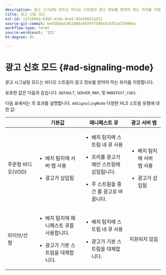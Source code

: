 ```yaml
---
description: 광고 시그널링 모드는 비디오 스트림이 광고 정보를 받아야 하는 위치를 지정합니다.
title: 광고 신호 모드
exl-id: 127c69da-6365-43da-8ce5-83e19022ad11
source-git-commit: be43bbbd1051886c8979ff590a3197b2a7249b6a
workflow-type: tm+mt
source-wordcount: '121'
ht-degree: 0%

---
```


# 광고 신호 모드 {#ad-signaling-mode}

광고 시그널링 모드는 비디오 스트림이 광고 정보를 받아야 하는 위치를 지정합니다.

유효한 값은 다음과 같습니다. `DEFAULT`, `SERVER_MAP`, 및 `MANIFEST_CUES`.

다음 표에서는 의 효과를 설명합니다. `AdSignalingMode` 다양한 HLS 스트림 유형에 대한 값:

<table frame="all" colsep="1" rowsep="1" id="table_AdSignalingMode"> 
 <thead> 
  <tr rowsep="1"> 
   <th colname="1" class="entry"> </th> 
   <th colname="2" class="entry"> 기본값 </th> 
   <th colname="3" class="entry"> 매니페스트 큐 </th> 
   <th colname="4" class="entry"> 광고 서버 맵 </th> 
  </tr> 
 </thead>
 <tbody> 
  <tr rowsep="1"> 
   <td colname="1"> 주문형 비디오(VOD) </td> 
   <td colname="2"> 
    <ul id="ul_E79DA79107364D0D8B46A1859CA75B5C"> 
     <li id="li_B259ED87743F463095071F58DC840E39"> <p>배치 탐지에 서버 맵 사용 </p> </li> 
     <li id="li_8957E4151466467BA6C954E5010E34EA"> <p>광고가 삽입됨 </p> </li> 
    </ul> </td> 
   <td colname="3"> 
    <ul id="ul_D462C76717D94DE09915BDF6E9B3FB68"> 
     <li id="li_FB46108F4AD9457D99D2618ABEF7DBD1"> <p>배치 탐지에 스트림 내 큐 사용 </p> </li> 
     <li id="li_C3F7FBB98F524CEF97D17318C292E9EA"> <p>프리롤 광고가 메인 스트림에 삽입됩니다. </p> </li> 
     <li id="li_A56E1545F84840DFA6D065DA60E98C31"> <p>주 스트림을 중간 롤 광고로 바꿉니다. </p> </li> 
    </ul> </td> 
   <td colname="4"> 
    <ul id="ul_F10192B1B6F745CBB0D4C1A6D52A57B4"> 
     <li id="li_2ADACF71FA5F4A08A00A3399F5593420"> <p>배치 탐지에 서버 맵 사용 </p> </li> 
     <li id="li_1201085B9C554A4BBD471E7EB2E363AC"> <p>광고가 삽입됨 </p> </li> 
    </ul> </td> 
  </tr> 
  <tr rowsep="0"> 
   <td colname="1"> 라이브/선형 </td> 
   <td colname="2"> 
    <ul id="ul_82AAC9EE056F49E999F809536A96C2F8"> 
     <li id="li_73BAD2BAA95F4592808B77F8DA436237"> <p>배치 탐지에 매니페스트 큐를 사용합니다. </p> </li> 
     <li id="li_A97B6F61078D4149A984B2412021E103"> <p>광고가 기본 스트림을 대체합니다. </p> </li> 
    </ul> </td> 
   <td colname="3"> 
    <ul id="ul_CAED2D4F46334D76AE025482881BF843"> 
     <li id="li_A8023845A037482DBFDEF7EF247FECFD"> <p>배치 탐지에 스트림 내 큐 사용 </p> </li> 
     <li id="li_62A3CDAD249344EB89043B2AE0F4D7FF"> <p>광고가 기본 스트림을 대체합니다. </p> </li> 
    </ul> </td> 
   <td colname="4"> 지원되지 않음 </td> 
  </tr> 
 </tbody> 
</table>
